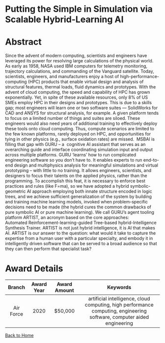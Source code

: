 
Putting the Simple in Simulation via Scalable Hybrid-Learning AI
================================================================

# Abstract


Since the advent of modern computing, scientists and engineers have leveraged its power for resolving large calculations of the physical world.  As early as 1958, NASA used IBM computers for telemetry monitoring, trajectory calculations, and commanding of the Vanguard satellite. Today, scientists, engineers, and manufacturers enjoy a host of high-performance-computing (HPC) products that enable virtual design and analysis of structural features, thermal loads, fluid dynamics and prototypes. With the advent of cloud computing, the speed and capability of HPC has grown exponentially. Yet, in spite of these available resources, only 8% of US SMEs employ HPC in their designs and prototypes. This is due to a skills gap; most engineers will learn one or two software suites — SolidWorks for CAD and ANSYS for structural analysis, for example. A given platform tends to focus on a limited number of things and suites are siloed. These engineers would also need years of additional training to effectively deploy these tools onto cloud computing. Thus, compute scenarios are limited to the few known platforms, rarely deployed on HPC, and opportunities for tying in other physics (e.g., surface oxidation rates) are missed.  MSBAI is filling that gap with GURU – a  cognitive AI assistant that serves as an overarching guide and interface coordinating simulation input and output across multiple platforms. GURU ‘learns’ how to run complicated engineering software so you don’t have to. It enables experts to run end-to-end design and multiphysics analysis for meaningful simulations and virtual prototyping – with little to no training. It allows engineers, scientists, and designers to focus their talents on the applied physics, rather than the programming. To accomplish this feat, it is necessary to enforce best practices and rules (like F=ma), so we have adopted a hybrid symbolic-geometric AI approach employing both innate structure encoded in logic trees, and we achieve sufficient generalization of the system by building and training machine learning models, invoked when problem-specific decisions need to be made (the hybrid cures the common drawbacks of pure symbolic AI or pure machine learning). We call GURU’s agent tooling platform ARTIST, an acronym based on the core approaches:  Automated Reinforcement-learning-guided Tree-based hybrid-Intelligence Synthesis Trainer. ARTIST is not just hybrid intelligence, it is AI that makes AI. ARTIST is our answer to the question: what would it take to capture the expertise from a human user with a particular specialty, and embody it in intelligently driven software that can be served to a broad audience so that they can then perform that specialist task?  

# Award Details

|Branch|Award Year|Award Amount|Keywords|
| :---: | :---: | :---: | :---: |
|Air Force|2020|$50,000|artificial intelligence, cloud computing, high performance computing, engineering software, computer aided engineering|
  
  


[Back to Home](https://github.com/chrischow/dod_sbir_awards/Reports/DJ/#1722)